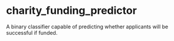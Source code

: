 # charity_funding_predictor
A binary classifier capable of predicting whether applicants will be successful if funded.
